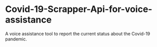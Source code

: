 # Covid-19-Scrapper-Api-for-voice-assistance
A voice assistance tool to report the current status about the Covid-19 pandemic.

